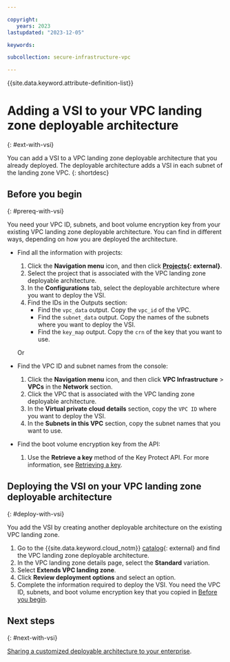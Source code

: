 ```yaml
---

copyright:
   years: 2023
lastupdated: "2023-12-05"

keywords:

subcollection: secure-infrastructure-vpc

---
```


{{site.data.keyword.attribute-definition-list}}

# Adding a VSI to your VPC landing zone deployable architecture
{: #ext-with-vsi}

You can add a VSI to a VPC landing zone deployable architecture that you already deployed. The deployable architecture adds a VSI in each subnet of the landing zone VPC.
{: shortdesc}

## Before you begin
{: #prereq-with-vsi}

You need your VPC ID, subnets, and boot volume encryption key from your existing VPC landing zone deployable architecture. You can find in different ways, depending on how you are deployed the architecture.

- Find all the information with projects:
    1.  Click the **Navigation menu** icon, and then click **[Projects](/projects){: external}**.
    1.  Select the project that is associated with the VPC landing zone deployable architecture.
    1.  In the **Configurations** tab, select the deployable architecture where you want to deploy the VSI.
    1.  Find the IDs in the Outputs section:
        - Find the `vpc_data` output. Copy the `vpc_id` of the VPC.
        - Find the `subnet_data` output. Copy the names of the subnets where you want to deploy the VSI.
        - Find the `key_map` output. Copy the `crn` of the key that you want to use.

    Or

- Find the VPC ID and subnet names from the console:
    1.  Click the **Navigation menu** icon, and then click **VPC Infrastructure** > **VPCs** in the **Network** section.
    1.  Click the VPC that is associated with the VPC landing zone deployable architecture.
    1.  In the **Virtual private cloud details** section, copy the `VPC ID` where you want to deploy the VSI.
    1.  In the **Subnets in this VPC** section, copy the subnet names that you want to use.
- Find the boot volume encryption key from the API:
    1.  Use the **Retrieve a key** method of the Key Protect API. For more information, see [Retrieving a key](/docs/key-protect?topic=key-protect-retrieve-key).

## Deploying the VSI on your VPC landing zone deployable architecture
{: #deploy-with-vsi}

 You add the VSI by creating another deployable architecture on the existing VPC landing zone.

1.  Go to the {{site.data.keyword.cloud_notm}} [catalog](/catalog#reference_architecture){: external} and find the VPC landing zone deployable architecture.
1.  In the VPC landing zone details page, select the **Standard** variation.
1.  Select **Extends VPC landing zone**.
1.  Click **Review deployment options** and select an option.
1.  Complete the information required to deploy the VSI. You need the VPC ID, subnets, and boot volume encryption key that you copied in [Before you begin](#prereq-with-vsi).

## Next steps
{: #next-with-vsi}

[Sharing a customized deployable architecture to your enterprise](/docs/secure-enterprise?topic=secure-enterprise-share-custom).
